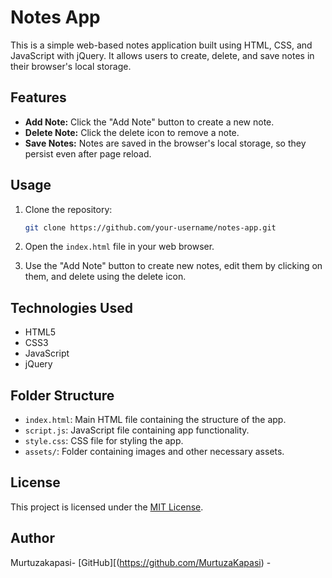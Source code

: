 # Notes App

This is a simple web-based notes application built using HTML, CSS, and JavaScript with jQuery. It allows users to create, delete, and save notes in their browser's local storage.

## Features

- **Add Note:** Click the "Add Note" button to create a new note.
- **Delete Note:** Click the delete icon to remove a note.
- **Save Notes:** Notes are saved in the browser's local storage, so they persist even after page reload.

## Usage

1. Clone the repository:
    ```bash
    git clone https://github.com/your-username/notes-app.git
    ```

2. Open the `index.html` file in your web browser.

3. Use the "Add Note" button to create new notes, edit them by clicking on them, and delete using the delete icon.

## Technologies Used

- HTML5
- CSS3
- JavaScript
- jQuery

## Folder Structure

- `index.html`: Main HTML file containing the structure of the app.
- `script.js`: JavaScript file containing app functionality.
- `style.css`: CSS file for styling the app.
- `assets/`: Folder containing images and other necessary assets.


## License

This project is licensed under the [MIT License](LICENSE).

## Author

Murtuzakapasi- [GitHub][(https://github.com/MurtuzaKapasi) - 
